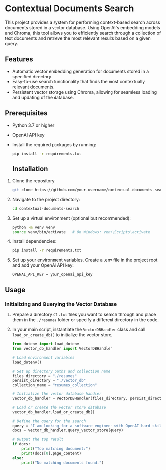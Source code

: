 # Contextual Documents Search

This project provides a system for performing context-based search across documents stored in a vector database. Using OpenAI's embedding models and Chroma, this tool allows you to efficiently search through a collection of text documents and retrieve the most relevant results based on a given query.

## Features
- Automatic vector embedding generation for documents stored in a specified directory.
- Easy-to-use search functionality that finds the most contextually relevant documents.
- Persistent vector storage using Chroma, allowing for seamless loading and updating of the database.

## Prerequisites
- Python 3.7 or higher
- OpenAI API key
- Install the required packages by running:
  ```bash
  pip install -r requirements.txt
  ```

  ## Installation

1. Clone the repository:
   ```bash
   git clone https://github.com/your-username/contextual-documents-search.git
   ```
2. Navigate to the project directory:
   ```bash
   cd contextual-documents-search
   ```
3. Set up a virtual environment (optional but recommended):
   ```bash
   python -m venv venv
   source venv/bin/activate   # On Windows: venv\Scripts\activate
   ```
4. Install dependencies:
   ```bash
   pip install -r requirements.txt
   ```
6. Set up your environment variables. Create a .env file in the project root and add your OpenAI API key:
   ```bash
   OPENAI_API_KEY = your_openai_api_key
   ```
## Usage

### Initializing and Querying the Vector Database

1. Prepare a directory of `.txt` files you want to search through and place them in the `./resumes` folder or specify a different directory in the code.
2. In your main script, instantiate the `VectorDBHandler` class and call `load_or_create_db()` to initialize the vector store.

   ```python
   from dotenv import load_dotenv
   from vector_db_handler import VectorDBHandler

   # Load environment variables
   load_dotenv()

   # Set up directory paths and collection name
   files_directory = "./resumes"
   persist_directory = "./vector_db"
   collection_name = "resumes_collection"

   # Initialize the vector database handler
   vector_db_handler = VectorDBHandler(files_directory, persist_directory, collection_name)
   
   # Load or create the vector store database
   vector_db_handler.load_or_create_db()

   # Define the query for the search
   query = "I am looking for a software engineer with OpenAI hard skill."
   docs = vector_db_handler.query_vector_store(query)

   # Output the top result
   if docs:
       print("Top matching document:")
       print(docs[0].page_content)
   else:
       print("No matching documents found.")
  ```


